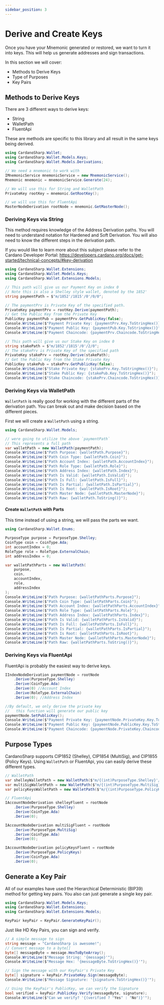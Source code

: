 ```yaml
---
sidebar_position: 3
---
```


# Derive and Create Keys

Once you have your Mnemonic generated or restored, we want to turn it into keys. This will help us generate addresses and sign transactions. 

In this section we will cover:
 - Methods to Derive Keys
 - Type of Purposes
 - Key Pairs

## Methods to Derive Keys

There are 3 different ways to derive keys: 
 - String
 - WalletPath
 - FluentApi

These are methods are specific to this library and all result in the same keys being derived.

```cs
using CardanoSharp.Wallet;
using CardanoSharp.Wallet.Models.Keys;
using CardanoSharp.Wallet.Models.Derivations;

// We need a mnemonic to work with
IMnemonicService mnemonicService = new MnemonicService();
Mnemonic mnemonic = mnemonicService.Generate(24);

// We will use this for String and WalletPath
PrivateKey rootKey = mnemonic.GetRootKey();

// we will use this for FluentApi
MasterNodeDerivation rootNode = mnemonic.GetMasterNode();
```

### Deriving Keys via String

This method requires knowledge of the Address Derivation paths. You will need to understand notation for Hardened and Soft Derivation. You will also need to know the different steps in the derivation path.

If you would like to learn more about this subject please refer to the Cardano Developer Portal: https://developers.cardano.org/docs/get-started/technical-concepts/#key-derivation

```cs
using CardanoSharp.Wallet.Extensions;
using CardanoSharp.Wallet.Models.Keys;
using CardanoSharp.Wallet.Extensions.Models;

// This path will give us our Payment Key on index 0
// Note this is also a Shelley style wallet, denoted by the 1852'
string paymentPath = $"m/1852'/1815'/0'/0/0";

// The paymentPrv is Private Key of the specified path.
PrivateKey paymentPrv = rootKey.Derive(paymentPath);
// Get the Public Key from the Private Key
PublicKey paymentPub = paymentPrv.GetPublicKey(false);
Console.WriteLine($"Payment Private Key: {paymentPrv.Key.ToStringHex()}");
Console.WriteLine($"Payment Public Key: {paymentPub.Key.ToStringHex()}");
Console.WriteLine($"Payment Chaincode: {paymentPrv.Chaincode.ToStringHex()}");

// This path will give us our Stake Key on index 0
string stakePath = $"m/1852'/1815'/0'/2/0";
// The stakePrv is Private Key of the specified path
PrivateKey stakePrv = rootKey.Derive(stakePath);
// Get the Public Key from the Stake Private Key
PublicKey stakePub = stakePrv.GetPublicKey(false);
Console.WriteLine($"Stake Private Key: {stakePrv.Key.ToStringHex()}");
Console.WriteLine($"Stake Public Key: {stakePub.Key.ToStringHex()}");
Console.WriteLine($"Stake Chaincode: {stakePrv.Chaincode.ToStringHex()}");
```

### Deriving Keys via WalletPath

`WalletPath` is really good for working with the different parts of the derivation path. You can break out and make decision based on the different pieces.

First we will create a `WalletPath` using a string.

```cs
using CardanoSharp.Wallet.Models;

// were going to utilize the above `paymentPath`
// This represents a full path
var walletPath = new WalletPath(paymentPath);
Console.WriteLine($"Path Purpose: {walletPath.Purpose}");
Console.WriteLine($"Path Coin Type: {walletPath.Coin}");
Console.WriteLine($"Path Account Index: {walletPath.AccountIndex}");
Console.WriteLine($"Path Role Type: {walletPath.Role}");
Console.WriteLine($"Path Address Index: {walletPath.Index}");
Console.WriteLine($"Path Is Valid: {walletPath.IsValid}");
Console.WriteLine($"Path Is Full: {walletPath.IsFull}");
Console.WriteLine($"Path Is Partial: {walletPath.IsPartial}");
Console.WriteLine($"Path Is Root: {walletPath.IsRoot}");
Console.WriteLine($"Path Master Node: {walletPath.MasterNode}");
Console.WriteLine($"Path Raw: {walletPath.ToString()}");
```

#### Create `WalletPath` with Parts

This time instead of using a string, we will pass the parts we want.

```cs
using CardanoSharp.Wallet.Enums;

PurposeType purpose = PurposeType.Shelley;
CoinType coin = CoinType.Ada;
int accountIndex = 0;
RoleType role = RoleType.ExternalChain; 
int addressIndex = 0;

var walletPathParts = new WalletPath(
    purpose,
    coin,
    accountIndex,
    role,
    addressIndex
);
Console.WriteLine($"Path Purpose: {walletPathParts.Purpose}");
Console.WriteLine($"Path Coin Type: {walletPathParts.Coin}");
Console.WriteLine($"Path Account Index: {walletPathParts.AccountIndex}");
Console.WriteLine($"Path Role Type: {walletPathParts.Role}");
Console.WriteLine($"Path Address Index: {walletPathParts.Index}");
Console.WriteLine($"Path Is Valid: {walletPathParts.IsValid}");
Console.WriteLine($"Path Is Full: {walletPathParts.IsFull}");
Console.WriteLine($"Path Is Partial: {walletPathParts.IsPartial}");
Console.WriteLine($"Path Is Root: {walletPathParts.IsRoot}");
Console.WriteLine($"Path Master Node: {walletPathParts.MasterNode}");
Console.WriteLine($"Path Raw: {walletPathParts.ToString()}");
```

### Deriving Keys via FluentApi

FluentApi is probably the easiest way to derive keys.

```cs
IIndexNodeDerivation paymentNode = rootNode
    .Derive(PurposeType.Shelley)
    .Derive(CoinType.Ada)
    .Derive(0) //Account Index
    .Derive(RoleType.ExternalChain)
    .Derive(0); //Address Index

//By default, we only derive the private key
//   this function will generate our public key
paymentNode.SetPublicKey();
Console.WriteLine($"Payment Private Key: {paymentNode.PrivateKey.Key.ToStringHex()}");
Console.WriteLine($"Payment Public Key: {paymentNode.PublicKey.Key.ToStringHex()}");
Console.WriteLine($"Payment Chaincode: {paymentNode.PrivateKey.Chaincode.ToStringHex()}");
```

## Purpose Types

CardanoSharp supports CIP1852 (Shelley), CIP1854 (MultiSig), and CIP1855 (Policy Keys). Using `WalletPath` or FluentApi, you can easily derive these different types.

```cs
// WalletPath
var shelleyWalletPath = new WalletPath($"m/{(int)PurposeType.Shelley}'/1815'/0'");
var multiSigWalletPath = new WalletPath($"m/{(int)PurposeType.MultiSig}'/1815'/0'");
var policyKeysWalletPath = new WalletPath($"m/{(int)PurposeType.PolicyKeys}'/1815'/0'");

// FluentApi
IAccountNodeDerivation shelleyFluent = rootNode
    .Derive(PurposeType.Shelley)
    .Derive(CoinType.Ada)
    .Derive(0);

IAccountNodeDerivation multiSigFluent = rootNode
    .Derive(PurposeType.MultiSig)
    .Derive(CoinType.Ada)
    .Derive(0);

IAccountNodeDerivation policyKeysFluent = rootNode
    .Derive(PurposeType.PolicyKeys)
    .Derive(CoinType.Ada)
    .Derive(0);
```

## Generate a Key Pair

All of our examples have used the Hierarchical Deterministic (BIP39) method for getting key pairs. You also can just generate a single key pair. 

```cs
using CardanoSharp.Wallet.Models.Keys;
using CardanoSharp.Wallet.Extensions;
using CardanoSharp.Wallet.Extensions.Models;

KeyPair keyPair = KeyPair.GenerateKeyPair();
```

Just like HD Key Pairs, you can sign and verify.

```cs
// A simple message to sign
string message = "CardanoSharp is awesome!";
// Convert message to a byte[]
byte[] messageByte = message.HexToByteArray();
Console.WriteLine($"Message String: '{message}'");
Console.WriteLine($"Message Hex: '{messageByte.ToStringHex()}'");

// Sign the message with our KeyPair's Private Key
byte[] signature = keyPair.PrivateKey.Sign(messageByte);
Console.WriteLine($"Message Signature: '{signature.ToStringHex()}'");

// Using the KeyPair's PublicKey, we can verify the Signature 
bool verified = keyPair.PublicKey.Verify(messageByte, signature);
Console.WriteLine($"Can we verify? '{(verified ? "Yes" : "No")}'");
```